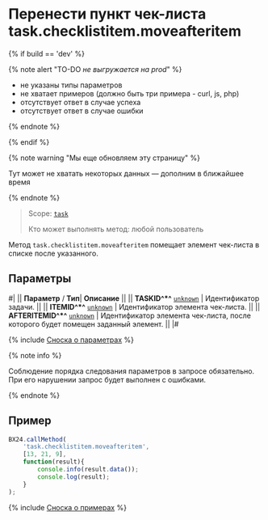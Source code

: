 # Перенести пункт чек-листа task.checklistitem.moveafteritem

{% if build == 'dev' %}

{% note alert "TO-DO _не выгружается на prod_" %}

- не указаны типы параметров
- не хватает примеров (должно быть три примера - curl, js, php)
- отсутствует ответ в случае успеха
- отсутствует ответ в случае ошибки

{% endnote %}

{% endif %}

{% note warning "Мы еще обновляем эту страницу" %}

Тут может не хватать некоторых данных — дополним в ближайшее время

{% endnote %}

> Scope: [`task`](../../scopes/permissions.md)
>
> Кто может выполнять метод: любой пользователь

Метод `task.checklistitem.moveafteritem` помещает элемент чек-листа в списке после указанного.

## Параметры

#|
|| **Параметр** / **Тип**| **Описание** ||
|| **TASKID^*^**
[`unknown`](../../data-types.md) | Идентификатор задачи. ||
|| **ITEMID^*^**
[`unknown`](../../data-types.md) | Идентификатор элемента чек-листа. ||
|| **AFTERITEMID^*^**
[`unknown`](../../data-types.md) | Идентификатор элемента чек-листа, после которого будет помещен заданный элемент. ||
|#

{% include [Сноска о параметрах](../../../_includes/required.md) %}

{% note info %}

Соблюдение порядка следования параметров в запросе обязательно. При его нарушении запрос будет выполнен с ошибками.

{% endnote %}

## Пример

```js
BX24.callMethod(
    'task.checklistitem.moveafteritem',
    [13, 21, 9],
    function(result){
        console.info(result.data());
        console.log(result);
    }
);
```

{% include [Сноска о примерах](../../../_includes/examples.md) %}